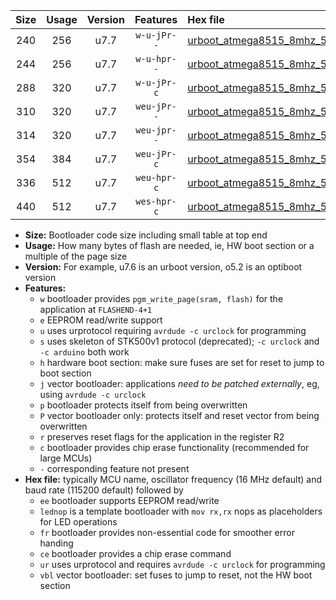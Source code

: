 |Size|Usage|Version|Features|Hex file|
|:-:|:-:|:-:|:-:|:--|
|240|256|u7.7|`w-u-jPr--`|[urboot_atmega8515_8mhz_57600bps_lednop_ur_vbl.hex](https://raw.githubusercontent.com/stefanrueger/urboot.hex/main/mcus/atmega8515/fcpu_8mhz/57600_bps/urboot_atmega8515_8mhz_57600bps_lednop_ur_vbl.hex)|
|244|256|u7.7|`w-u-hpr--`|[urboot_atmega8515_8mhz_57600bps_lednop_fr_ur.hex](https://raw.githubusercontent.com/stefanrueger/urboot.hex/main/mcus/atmega8515/fcpu_8mhz/57600_bps/urboot_atmega8515_8mhz_57600bps_lednop_fr_ur.hex)|
|288|320|u7.7|`w-u-jPr-c`|[urboot_atmega8515_8mhz_57600bps_lednop_fr_ce_ur_vbl.hex](https://raw.githubusercontent.com/stefanrueger/urboot.hex/main/mcus/atmega8515/fcpu_8mhz/57600_bps/urboot_atmega8515_8mhz_57600bps_lednop_fr_ce_ur_vbl.hex)|
|310|320|u7.7|`weu-jPr--`|[urboot_atmega8515_8mhz_57600bps_ee_lednop_ur_vbl.hex](https://raw.githubusercontent.com/stefanrueger/urboot.hex/main/mcus/atmega8515/fcpu_8mhz/57600_bps/urboot_atmega8515_8mhz_57600bps_ee_lednop_ur_vbl.hex)|
|314|320|u7.7|`weu-jpr--`|[urboot_atmega8515_8mhz_57600bps_ee_lednop_fr_ur_vbl.hex](https://raw.githubusercontent.com/stefanrueger/urboot.hex/main/mcus/atmega8515/fcpu_8mhz/57600_bps/urboot_atmega8515_8mhz_57600bps_ee_lednop_fr_ur_vbl.hex)|
|354|384|u7.7|`weu-jPr-c`|[urboot_atmega8515_8mhz_57600bps_ee_lednop_fr_ce_ur_vbl.hex](https://raw.githubusercontent.com/stefanrueger/urboot.hex/main/mcus/atmega8515/fcpu_8mhz/57600_bps/urboot_atmega8515_8mhz_57600bps_ee_lednop_fr_ce_ur_vbl.hex)|
|336|512|u7.7|`weu-hpr-c`|[urboot_atmega8515_8mhz_57600bps_ee_lednop_fr_ce_ur.hex](https://raw.githubusercontent.com/stefanrueger/urboot.hex/main/mcus/atmega8515/fcpu_8mhz/57600_bps/urboot_atmega8515_8mhz_57600bps_ee_lednop_fr_ce_ur.hex)|
|440|512|u7.7|`wes-hpr-c`|[urboot_atmega8515_8mhz_57600bps_ee_lednop_fr_ce.hex](https://raw.githubusercontent.com/stefanrueger/urboot.hex/main/mcus/atmega8515/fcpu_8mhz/57600_bps/urboot_atmega8515_8mhz_57600bps_ee_lednop_fr_ce.hex)|

- **Size:** Bootloader code size including small table at top end
- **Usage:** How many bytes of flash are needed, ie, HW boot section or a multiple of the page size
- **Version:** For example, u7.6 is an urboot version, o5.2 is an optiboot version
- **Features:**
  + `w` bootloader provides `pgm_write_page(sram, flash)` for the application at `FLASHEND-4+1`
  + `e` EEPROM read/write support
  + `u` uses urprotocol requiring `avrdude -c urclock` for programming
  + `s` uses skeleton of STK500v1 protocol (deprecated); `-c urclock` and `-c arduino` both work
  + `h` hardware boot section: make sure fuses are set for reset to jump to boot section
  + `j` vector bootloader: applications *need to be patched externally*, eg, using `avrdude -c urclock`
  + `p` bootloader protects itself from being overwritten
  + `P` vector bootloader only: protects itself and reset vector from being overwritten
  + `r` preserves reset flags for the application in the register R2
  + `c` bootloader provides chip erase functionality (recommended for large MCUs)
  + `-` corresponding feature not present
- **Hex file:** typically MCU name, oscillator frequency (16 MHz default) and baud rate (115200 default) followed by
  + `ee` bootloader supports EEPROM read/write
  + `lednop` is a template bootloader with `mov rx,rx` nops as placeholders for LED operations
  + `fr` bootloader provides non-essential code for smoother error handing
  + `ce` bootloader provides a chip erase command
  + `ur` uses urprotocol and requires `avrdude -c urclock` for programming
  + `vbl` vector bootloader: set fuses to jump to reset, not the HW boot section
